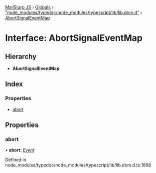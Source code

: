 [MailSlurp JS](../README.md) › [Globals](../globals.md) › ["node_modules/typedoc/node_modules/typescript/lib/lib.dom.d"](../modules/_node_modules_typedoc_node_modules_typescript_lib_lib_dom_d_.md) › [AbortSignalEventMap](_node_modules_typedoc_node_modules_typescript_lib_lib_dom_d_.abortsignaleventmap.md)

# Interface: AbortSignalEventMap

## Hierarchy

* **AbortSignalEventMap**

## Index

### Properties

* [abort](_node_modules_typedoc_node_modules_typescript_lib_lib_dom_d_.abortsignaleventmap.md#abort)

## Properties

###  abort

• **abort**: *[Event](_node_modules_typedoc_node_modules_typescript_lib_lib_dom_d_.event.md)*

Defined in node_modules/typedoc/node_modules/typescript/lib/lib.dom.d.ts:1898
